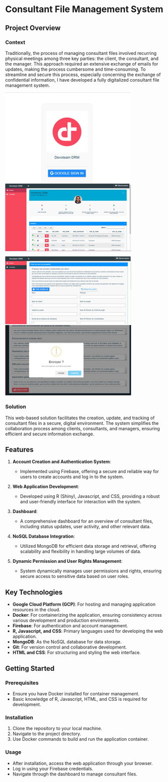 # Consultant File Management System

## Project Overview

### Context
Traditionally, the process of managing consultant files involved recurring physical meetings among three key parties: the client, the consultant, and the manager. This approach required an extensive exchange of emails for updates, making the process cumbersome and time-consuming. To streamline and secure this process, especially concerning the exchange of confidential information, I have developed a fully digitalized consultant file management system.

<p float="left">
  <img src="images/1596584281201.jpg" width="400" />
  <img src="images/1596824501152.jpg" width="400" /> 
</p>
<p float="left">
  <img src="images/1597139281959.jpg" width="400" />
  <img src="images/1597175575453.jpg" width="400" />
</p>


### Solution
This web-based solution facilitates the creation, update, and tracking of consultant files in a secure, digital environment. The system simplifies the collaboration process among clients, consultants, and managers, ensuring efficient and secure information exchange.

## Features

1. **Account Creation and Authentication System**: 
   - Implemented using Firebase, offering a secure and reliable way for users to create accounts and log in to the system.

2. **Web Application Development**:
   - Developed using R (Shiny), Javascript, and CSS, providing a robust and user-friendly interface for interaction with the system.

3. **Dashboard**:
   - A comprehensive dashboard for an overview of consultant files, including status updates, user activity, and other relevant data.

4. **NoSQL Database Integration**:
   - Utilized MongoDB for efficient data storage and retrieval, offering scalability and flexibility in handling large volumes of data.

5. **Dynamic Permission and User Rights Management**:
   - System dynamically manages user permissions and rights, ensuring secure access to sensitive data based on user roles.

## Key Technologies
- **Google Cloud Platform (GCP)**: For hosting and managing application resources in the cloud.
- **Docker**: For containerizing the application, ensuring consistency across various development and production environments.
- **Firebase**: For authentication and account management.
- **R, Javascript, and CSS**: Primary languages used for developing the web application.
- **MongoDB**: As the NoSQL database for data storage.
- **Git**: For version control and collaborative development.
- **HTML and CSS**: For structuring and styling the web interface.

## Getting Started

### Prerequisites
- Ensure you have Docker installed for container management.
- Basic knowledge of R, Javascript, HTML, and CSS is required for development.

### Installation
1. Clone the repository to your local machine.
2. Navigate to the project directory.
3. Use Docker commands to build and run the application container.

### Usage
- After installation, access the web application through your browser.
- Log in using your Firebase credentials.
- Navigate through the dashboard to manage consultant files.
